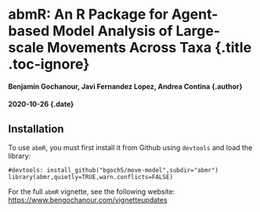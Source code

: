 abmR: An R Package for Agent-based Model Analysis of Large-scale Movements Across Taxa {.title .toc-ignore}
======================================================================================

#### Benjamin Gochanour, Javi Fernandez Lopez, Andrea Contina {.author}

#### 2020-10-26 {.date}

Installation
------------

To use `abmR`, you must first install it from Github using `devtools`
and load the library:

``` {.r}
#devtools: install_github("bgoch5/move-model",subdir="abmr")
library(abmr,quietly=TRUE,warn.conflicts=FALSE)
```

For the full `abmR` vignette, see the following website:
https://www.bengochanour.com/vignetteupdates
